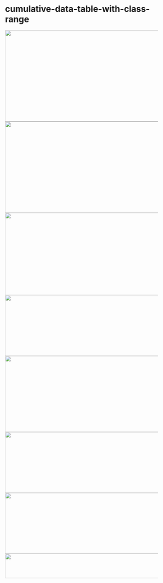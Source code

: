 # cumulative-data-table-with-class-range


<div>
  
<img height="300" width="600" src="https://media.discordapp.net/attachments/1108011461999079467/1108021630908780604/Captura_de_Tela_2023-05-16_as_10.20.01.png?width=1576&height=936" >

<img height="300" width="600" src="https://media.discordapp.net/attachments/1108011461999079467/1108021630615162990/Captura_de_Tela_2023-05-16_as_10.20.26.png?width=1920&height=878">
  
<img height="270" width="600" src="https://media.discordapp.net/attachments/1108011461999079467/1108021630329962557/Captura_de_Tela_2023-05-16_as_10.20.36.png?width=1798&height=936">

<img height="200" width="600" src="https://media.discordapp.net/attachments/1108011461999079467/1108021629986033794/Captura_de_Tela_2023-05-16_as_10.20.46.png?width=1920&height=636">
  
<img height="250" width="600" src="https://media.discordapp.net/attachments/1108011461999079467/1108021629692416100/Captura_de_Tela_2023-05-16_as_10.20.56.png?width=1920&height=784">
  
<img height="200" width="600" src="https://media.discordapp.net/attachments/1108011461999079467/1108021629394632784/Captura_de_Tela_2023-05-16_as_10.21.03.png?width=1920&height=604">

<img height="200" width="600" src="https://media.discordapp.net/attachments/1108011461999079467/1108021629130395760/Captura_de_Tela_2023-05-16_as_10.21.14.png?width=1920&height=524">


<img height="80" width="600" src="https://media.discordapp.net/attachments/1108011461999079467/1108023479741190304/Captura_de_Tela_2023-05-16_as_10.29.36.png?width=1920&height=270">
  
</div>
